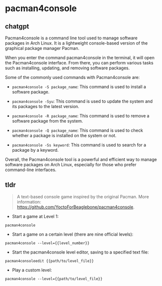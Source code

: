# pacman4console 
## chatgpt 
Pacman4console is a command line tool used to manage software packages in Arch Linux. It is a lightweight console-based version of the graphical package manager Pacman.

When you enter the command pacman4console in the terminal, it will open the Pacman4console interface. From there, you can perform various tasks such as installing, updating, and removing software packages. 

Some of the commonly used commands with Pacman4console are:

- `pacman4console -S package_name`: This command is used to install a software package.

- `pacman4console -Syu`: This command is used to update the system and its packages to the latest version.

- `pacman4console -R package_name`: This command is used to remove a software package from the system.

- `pacman4console -Q package_name`: This command is used to check whether a package is installed on the system or not.

- `pacman4console -Ss keyword`: This command is used to search for a package by a keyword.

Overall, the Pacman4console tool is a powerful and efficient way to manage software packages on Arch Linux, especially for those who prefer command-line interfaces. 

## tldr 
 
> A text-based console game inspired by the original Pacman.
> More information: <https://github.com/YoctoForBeaglebone/pacman4console>.

- Start a game at Level 1:

`pacman4console`

- Start a game on a certain level (there are nine official levels):

`pacman4console --level={{level_number}}`

- Start the pacman4console level editor, saving to a specified text file:

`pacman4consoleedit {{path/to/level_file}}`

- Play a custom level:

`pacman4console --level={{path/to/level_file}}`
